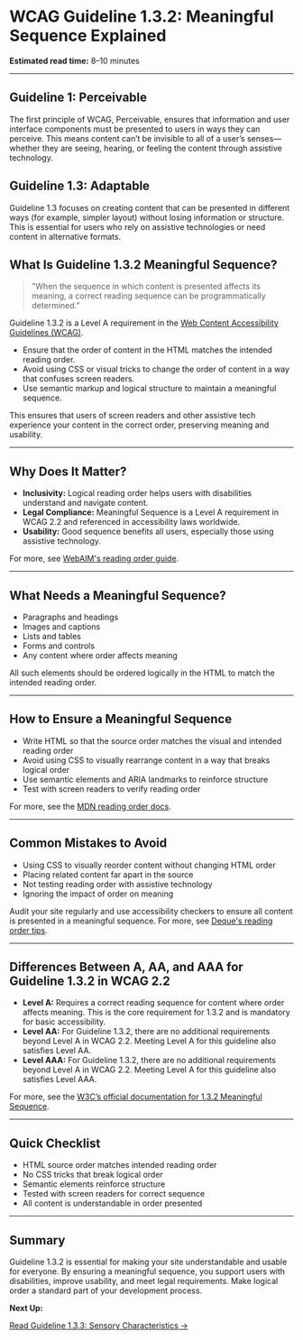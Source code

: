 <!--
title: 1.3.2 - Meaningful Sequence
series: Making the Web Accessible for All
description: A practical guide to WCAG Guideline 1.3.2 (Meaningful Sequence)—what it means, why it matters, and how to ensure content is presented in a logical order for all users.
keywords: wcag 1.3.2, meaningful sequence, accessibility, web standards, reading order, digital inclusion
image: WCAG-Series-1.3.2.png
imageAlt: Blue text on yellow background saying, "Web Content Accessibiilty Guiedlines (WCAG) 1.3.2 Explained, Meaningful Sequence"
status: published
date: 2025-07-01
excerpt: This guideline ensures content is presented in a logical order for all users.
-->

# **WCAG Guideline 1.3.2: Meaningful Sequence Explained**

**Estimated read time:** 8–10 minutes

---

## **Guideline 1: Perceivable**

The first principle of WCAG, Perceivable, ensures that information and user interface components must be presented to users in ways they can perceive. This means content can’t be invisible to all of a user’s senses—whether they are seeing, hearing, or feeling the content through assistive technology.

## **Guideline 1.3: Adaptable**

Guideline 1.3 focuses on creating content that can be presented in different ways (for example, simpler layout) without losing information or structure. This is essential for users who rely on assistive technologies or need content in alternative formats.

## **What Is Guideline 1.3.2 Meaningful Sequence?**

<!-- [Illustration: Web page with highlighted reading order arrows for screen readers] -->

> "When the sequence in which content is presented affects its meaning, a correct reading sequence can be programmatically determined."

Guideline 1.3.2 is a Level A requirement in the [Web Content Accessibility Guidelines (WCAG)](https://www.w3.org/WAI/WCAG22/quickref/#meaningful-sequence).

- Ensure that the order of content in the HTML matches the intended reading order.
- Avoid using CSS or visual tricks to change the order of content in a way that confuses screen readers.
- Use semantic markup and logical structure to maintain a meaningful sequence.

This ensures that users of screen readers and other assistive tech experience your content in the correct order, preserving meaning and usability.

---

## **Why Does It Matter?**

<!-- [Infographic: Reading order arrows, screen reader icon, and user following content] -->

- **Inclusivity:** Logical reading order helps users with disabilities understand and navigate content.
- **Legal Compliance:** Meaningful Sequence is a Level A requirement in WCAG 2.2 and referenced in accessibility laws worldwide.
- **Usability:** Good sequence benefits all users, especially those using assistive technology.

For more, see [WebAIM's reading order guide](https://webaim.org/techniques/semanticstructure/#readingorder).

---

## **What Needs a Meaningful Sequence?**

<!-- [Grid: Paragraphs, headings, images, forms, all with reading order arrows] -->

- Paragraphs and headings
- Images and captions
- Lists and tables
- Forms and controls
- Any content where order affects meaning

All such elements should be ordered logically in the HTML to match the intended reading order.

---

## **How to Ensure a Meaningful Sequence**

<!-- [Side-by-side code snippets: Logical vs. illogical HTML order]
[Example: Form fields in correct sequence] -->

- Write HTML so that the source order matches the visual and intended reading order
- Avoid using CSS to visually rearrange content in a way that breaks logical order
- Use semantic elements and ARIA landmarks to reinforce structure
- Test with screen readers to verify reading order

For more, see the [MDN reading order docs](https://developer.mozilla.org/en-US/docs/Web/Accessibility/Understanding_WCAG/Perceivable#meaningful_sequence).

---

## **Common Mistakes to Avoid**

<!-- [Do/Don't graphic: Left side with logical order, right side with jumbled order] -->

- Using CSS to visually reorder content without changing HTML order
- Placing related content far apart in the source
- Not testing reading order with assistive technology
- Ignoring the impact of order on meaning

Audit your site regularly and use accessibility checkers to ensure all content is presented in a meaningful sequence. For more, see [Deque's reading order tips](https://www.deque.com/blog/accessible-reading-order/).

---

## **Differences Between A, AA, and AAA for Guideline 1.3.2 in WCAG 2.2**

<!-- [Infographic: Three columns labeled A, AA, AAA with example requirements for each] -->

- **Level A:** Requires a correct reading sequence for content where order affects meaning. This is the core requirement for 1.3.2 and is mandatory for basic accessibility.
- **Level AA:** For Guideline 1.3.2, there are no additional requirements beyond Level A in WCAG 2.2. Meeting Level A for this guideline also satisfies Level AA.
- **Level AAA:** For Guideline 1.3.2, there are no additional requirements beyond Level A in WCAG 2.2. Meeting Level A for this guideline also satisfies Level AAA.

For more, see the [W3C’s official documentation for 1.3.2 Meaningful Sequence](https://www.w3.org/WAI/WCAG22/Understanding/meaningful-sequence.html).

---

## **Quick Checklist**

<!-- [Checklist graphic: Icons for each item (paragraph, heading, image, form, etc.)] -->

- HTML source order matches intended reading order
- No CSS tricks that break logical order
- Semantic elements reinforce structure
- Tested with screen readers for correct sequence
- All content is understandable in order presented

---

## **Summary**

<!-- [Illustration: User following a logical reading order with a screen reader] -->

Guideline 1.3.2 is essential for making your site understandable and usable for everyone. By ensuring a meaningful sequence, you support users with disabilities, improve usability, and meet legal requirements. Make logical order a standard part of your development process.

**Next Up:**

[Read Guideline 1.3.3: Sensory Characteristics →](WCAG-Guideline-1-3-3-Sensory-Characteristics-Explained)
